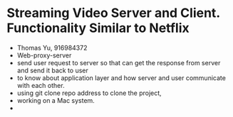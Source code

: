 # Streaming Video Server and Client. Functionality Similar to Netflix
   * Thomas Yu, 916984372
   * Web-proxy-server
   * send user request to server so that can get the response from server and send it back to user
   * to know about application layer and how server and user communicate with each other.
   * using git clone repo address to clone the project, 
   * working on a Mac system.
   * 

